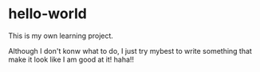 # hello-world
This is my own learning project.

Although I don't konw what to do, I just try mybest to write something that make it look like I am good at it!
haha!!
